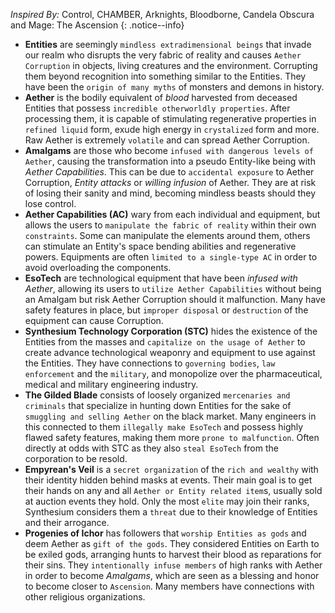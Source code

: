 *Inspired By:* Control, CHAMBER, Arknights, Bloodborne, Candela Obscura and Mage: The Ascension
{: .notice--info}

- **Entities** are seemingly `mindless extradimensional beings` that invade our realm who disrupts the very fabric of reality and causes `Aether Corruption` in objects, living creatures and the environment. Corrupting them beyond recognition into something similar to the Entities. They have been the `origin of many myths` of monsters and demons in history. 
- **Aether** is the bodily equivalent of *blood* harvested from deceased Entities that possess `incredible otherworldly properties`. After processing them, it is capable of  stimulating regenerative properties in `refined liquid` form, exude high energy in `crystalized` form and more. Raw Aether is extremely `volatile` and can spread Aether Corruption. 
- **Amalgams** are those who become `infused with dangerous levels of Aether`, causing the transformation into a pseudo Entity-like being with *Aether Capabilities*. This can be due to `accidental exposure` to Aether Corruption, *Entity attacks* or *willing infusion* of Aether. They are at risk of losing their sanity and mind, becoming mindless beasts should they lose control. 
- **Aether Capabilities (AC)** wary from each individual and equipment, but allows the users to `manipulate the fabric of reality` within their own `constraints`. Some can manipulate the elements around them, others can stimulate an Entity's space bending abilities and regenerative powers. Equipments are often `limited to a single-type AC` in order to avoid overloading the components. 
- **EsoTech** are technological equipment that have been *infused with Aether*, allowing its users to `utilize Aether Capabilities` without being an Amalgam but risk Aether Corruption should it malfunction. Many have safety features in place, but `improper disposal` or `destruction` of the equipment can cause Corruption.
- **Synthesium Technology Corporation (STC)** hides the existence of the Entities from the masses and `capitalize on the usage of Aether` to create advance technological weaponry and equipment to use against the Entities. They have connections to `governing bodies`, `law enforcement` and the `military`, and monopolize over the pharmaceutical, medical and military engineering industry. 
- **The Gilded Blade** consists of loosely organized `mercenaries and criminals` that specialize in hunting down Entities for the sake of `smuggling and selling Aether` on the black market. Many engineers in this connected to them `illegally make EsoTech` and possess highly flawed safety features, making them more `prone to malfunction`. Often directly at odds with STC as they also `steal EsoTech` from the corporation to be resold. 
- **Empyrean's Veil** is a `secret organization` of the `rich and wealthy` with their identity hidden behind masks at events. Their main goal is to get their hands on any and all `Aether or Entity related item`s, usually sold at auction events they hold. Only the most `elite` may join their ranks, Synthesium considers them a `threat` due to their knowledge of Entities and their arrogance. 
- **Progenies of Ichor** has followers that `worship Entities as gods` and deem Aether as `gift of the gods`. They considered Entities on Earth to be exiled gods, arranging hunts to harvest their blood as reparations for their sins. They `intentionally infuse members` of high ranks with Aether in order to become *Amalgams*, which are seen as a blessing and honor to become closer to `Ascension`. Many members have connections with other religious organizations. 
